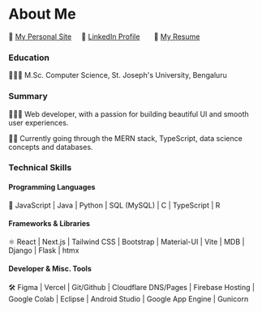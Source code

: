 # About Me

🌺 [My Personal Site](https://adelicia-js.com/) &nbsp; &nbsp;
💼 [LinkedIn Profile](https://www.linkedin.com/in/adelicia) &nbsp; &nbsp; &nbsp;
📄 [My Resume](https://home-266.pages.dev/ady-resume.pdf) &nbsp; &nbsp; &nbsp;

### Education

👩🏽‍🎓 M.Sc. Computer Science, St. Joseph's University, Bengaluru

### Summary

👩🏽‍💻 Web developer, with a passion for building beautiful UI and smooth user experiences. 

✍🏽 Currently going through the MERN stack, TypeScript, data science concepts and databases.  

### Technical Skills

#### Programming Languages

🔡 JavaScript | Java | Python | SQL (MySQL) | C | TypeScript | R

#### Frameworks & Libraries

⚛️ React | Next.js | Tailwind CSS | Bootstrap | Material-UI | Vite | MDB | Django | Flask | htmx

#### Developer & Misc. Tools

🛠️ Figma | Vercel | Git/Github | Cloudflare DNS/Pages | Firebase Hosting | Google Colab | Eclipse | Android Studio | Google App Engine | Gunicorn
